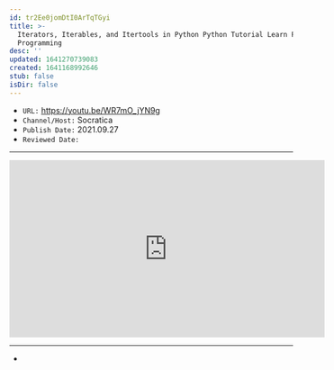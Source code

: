 ```yaml
---
id: tr2Ee0jomDtI0ArTqTGyi
title: >-
  Iterators, Iterables, and Itertools in Python Python Tutorial Learn Python
  Programming
desc: ''
updated: 1641270739083
created: 1641168992646
stub: false
isDir: false
---
```


- `URL:` <https://youtu.be/WR7mO_jYN9g>
- `Channel/Host:` Socratica
- `Publish Date:` 2021.09.27
- `Reviewed Date:` 

---

<center><iframe width="560" height="315" src="https://www.youtube.com/embed/WR7mO_jYN9g" frameborder="0" allow="accelerometer; autoplay; encrypted-media; gyroscope; picture-in-picture" allowfullscreen></iframe></center>

---

-

